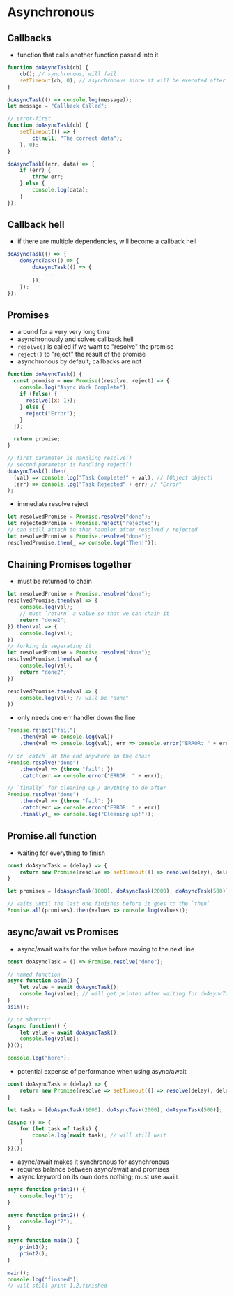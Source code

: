 # Asynchronous

## Callbacks
- function that calls another function passed into it
```js
function doAsyncTask(cb) {
    cb(); // synchronous; will fail
    setTimeout(cb, 0); // asynchronous since it will be executed after setting everything
}

doAsyncTask(() => console.log(message));
let message = "Callback Called";

// error-first
function doAsyncTask(cb) {
    setTimeout(() => {
        cb(null, "The correct data");
    }, 0);
}

doAsyncTask((err, data) => {
    if (err) {
        throw err;
    } else {
        console.log(data);
    }
});
```

## Callback hell
- if there are multiple dependencies, will become a callback hell
```js
doAsyncTask(() => {
    doAsyncTask(() => {
        doAsyncTask(() => {
            ...
        });
    });
});
```

## Promises
- around for a very very long time
- asynchronously and solves callback hell
- `resolve()` is called if we want to "resolve" the promise
- `reject()` to "reject" the result of the promise
- asynchronous by default; callbacks are not

```js
function doAsyncTask() {
  const promise = new Promise((resolve, reject) => {
    console.log("Async Work Complete");
    if (false) {
      resolve({x: 1});
    } else {
      reject("Error");
    }
  });

  return promise;
}

// first parameter is handling resolve()
// second parameter is handling reject()
doAsyncTask().then(
  (val) => console.log("Task Complete!" + val), // [Object object]
  (err) => console.log("Task Rejected" + err) // "Error"
);
```
- immediate resolve  reject
```js
let resolvedPromise = Promise.resolve("done");
let rejectedPromise = Promise.reject("rejected");
// can still attach to then handler after resolved / rejected
let resolvedPromise = Promise.resolve("done");
resolvedPromise.then(_ => console.log("Then!"));
```

## Chaining Promises together
- must be returned to chain
```js
let resolvedPromise = Promise.resolve("done");
resolvedPromise.then(val => {
    console.log(val);
    // must `return` a value so that we can chain it
    return "done2";
}).then(val => {
    console.log(val);
})
// forking is separating it
let resolvedPromise = Promise.resolve("done");
resolvedPromise.then(val => {
    console.log(val);
    return "done2";
})

resolvedPromise.then(val => {
    console.log(val); // will be "done"
})
```

- only needs one err handler down the line
```js
Promise.reject("fail")
    .then(val => console.log(val))
    .then(val => console.log(val), err => console.error("ERROR: " + err));

// or `catch` at the end anywhere in the chain
Promise.resolve("done")
    .then(val => {throw "fail"; })
    .catch(err => console.error("ERROR: " + err));

// `finally` for cleaning up / anything to do after
Promise.resolve("done")
    .then(val => {throw "fail"; })
    .catch(err => console.error("ERROR: " + err))
    .finally(_ => console.log("Cleaning up!"));
```

## Promise.all function
- waiting for everything to finish
```js
const doAsyncTask = (delay) => {
    return new Promise(resolve => setTimeout(() => resolve(delay), delay))
}

let promises = [doAsyncTask(1000), doAsyncTask(2000), doAsyncTask(500)];

// waits until the last one finishes before it goes to the `then`
Promise.all(promises).then(values => console.log(values));
```

## async/await vs Promises
- async/await waits for the value before moving to the next line
```js
const doAsyncTask = () => Promise.resolve("done");

// named function
async function asim() {
    let value = await doAsyncTask();
    console.log(value); // will get printed after waiting for doAsyncTask() to finish
}
asim();

// or shortcut
(async function() {
    let value = await doAsyncTask();
    console.log(value);
})();

console.log("here");
```
- potential expense of performance when using async/await
```js
const doAsyncTask = (delay) => {
    return new Promise(resolve => setTimeout(() => resolve(delay), delay))
}

let tasks = [doAsyncTask(1000), doAsyncTask(2000), doAsyncTask(500)];

(async () => {
    for (let task of tasks) {
        console.log(await task); // will still wait
    }
})();
```
- async/await makes it synchronous for asynchronous
- requires balance between async/await and promises
- async keyword on its own does nothing; must use `await`
```js
async function print1() {
    console.log("1");
}

async function print2() {
    console.log("2");
}

async function main() {
    print1();
    print2();
}

main();
console.log("finshed");
// will still print 1,2,finished
```
